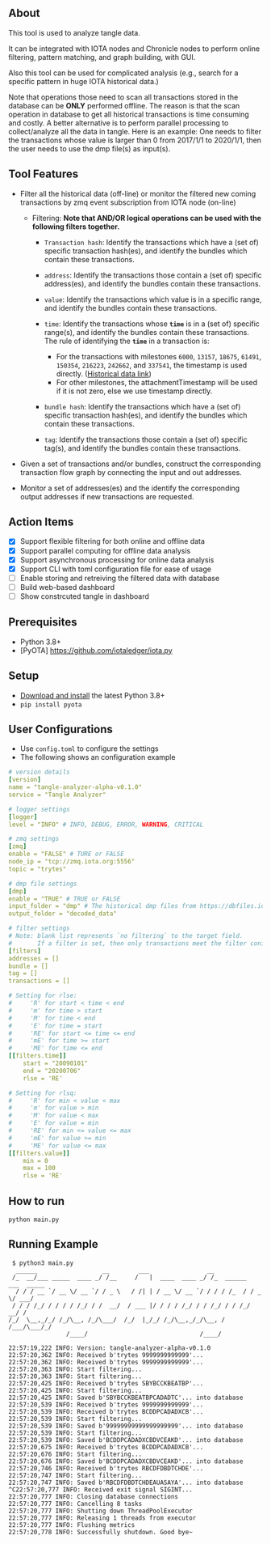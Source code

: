 ## About

This tool is used to analyze tangle data.

It can be integrated with IOTA nodes and Chronicle nodes to perform online filtering, pattern matching, and graph building, with GUI.

Also this tool can be used for complicated analysis (e.g., search for a specific pattern in huge IOTA historical data.)

Note that operations those need to scan all transactions stored in the database can be **ONLY** performed offline. The reason is that the scan operation in database to get all historical transactions is time consuming and costly. A better alternative is to perform parallel processing to collect/analyze all the data in tangle. Here is an example: One needs to filter the transactions whose value is larger than 0 from 2017/1/1 to 2020/1/1, then the user needs to use the dmp file(s) as input(s).

## Tool Features
- Filter all the historical data (off-line) or monitor the filtered new coming transactions by zmq event subscription from IOTA node (on-line)
  - Filtering: **Note that AND/OR logical operations can be used with the following filters together.**

    - `Transaction hash`: Identify the transactions which have a (set of) specific transaction hash(es), and identify the bundles which contain these transactions.

    - `address`: Identify the transactions those contain a (set of) specific address(es), and identify the bundles contain these transactions.

    - `value`: Identify the transactions which value is in a specific range, and identify the bundles contain these transactions.

    - `time`: Identify the transactions whose **`time`** is in a (set of) specific range(s), and identify the bundles contain these transactions. The rule of identifying the **`time`** in a transaction is: 
      - For the transactions with milestones `6000`, `13157`, `18675`, `61491`, `150354`, `216223`, `242662`, and `337541`, the timestamp is used directly. ([Historical data link](https://dbfiles.iota.org/?prefix=mainnet/history/))
      - For other milestones, the attachmentTimestamp will be used if it is not zero, else we use timestamp directly.

    - `bundle hash`: Identify the transactions which have a (set of) specific transaction hash(es), and identify the bundles which contain these transactions.

    - `tag`: Identify the transactions those contain a (set of) specific tag(s), and identify the bundles contain these transactions.

- Given a set of transactions and/or bundles, construct the corresponding transaction flow graph by connecting the input and out addresses.

- Monitor a set of addresses(es) and the identify the corresponding output addresses if new transactions are requested.

## Action Items
- [X] Support flexible filtering for both online and offline data
- [X] Support parallel computing for offline data analysis
- [X] Support asynchronous processing for online data analysis
- [X] Support CLI with toml configuration file for ease of usage
- [ ] Enable storing and retreiving the filtered data with database
- [ ] Build web-based dashboard
- [ ] Show constrcuted tangle in dashboard

## Prerequisites

- Python 3.8+
- [PyOTA] https://github.com/iotaledger/iota.py

## Setup

- [Download and install](https://www.python.org/) the latest Python 3.8+
- `pip install pyota`

## User Configurations

- Use `config.toml` to configure the settings
- The following shows an configuration example
```yaml
# version details
[version]
name = "tangle-analyzer-alpha-v0.1.0"
service = "Tangle Analyzer"

# logger settings
[logger]
level = "INFO" # INFO, DEBUG, ERROR, WARNING, CRITICAL

# zmq settings
[zmq]
enable = "FALSE" # TURE or FALSE
node_ip = "tcp://zmq.iota.org:5556"
topic = "trytes"

# dmp file settings
[dmp]
enable = "TRUE" # TRUE or FALSE
input_folder = "dmp" # The historical dmp files from https://dbfiles.iota.org/?prefix=mainnet/history/
output_folder = "decoded_data"

# filter settings
# Note: blank list represents `no filtering` to the target field.
#       If a filter is set, then only transactions meet the filter conidtion will be reserved
[filters]
addresses = []
bundle = []
tag = []
transactions = []

# Setting for rlse:
#     'R' for start < time < end
#     'm' for time > start
#     'M' for time < end
#     'E' for time = start
#     'RE' for start <= time <= end
#     'mE' for time >= start
#     'ME' for time <= end
[[filters.time]]
    start = "20090101"
    end = "20200706"
    rlse = 'RE'

# Setting for rlsq:
#     'R' for min < value < max
#     'm' for value > min
#     'M' for value < max
#     'E' for value = min
#     'RE' for min <= value <= max
#     'mE' for value >= min
#     'ME' for value <= max
[[filters.value]]
    min = 0
    max = 100
    rlse = 'RE'
```

## How to run

`python main.py`


## Running Example

```
 $ python3 main.py 
  ______                  __        ___                __                     
 /_  __/___ _____  ____ _/ /__     /   |  ____  ____ _/ /_  ______  ___  _____
  / / / __ `/ __ \/ __ `/ / _ \   / /| | / __ \/ __ `/ / / / /_  / / _ \/ ___/
 / / / /_/ / / / / /_/ / /  __/  / ___ |/ / / / /_/ / / /_/ / / /_/  __/ /    
/_/  \__,_/_/ /_/\__, /_/\___/  /_/  |_/_/ /_/\__,_/_/\__, / /___/\___/_/     
                /____/                               /____/                   

22:57:19,222 INFO: Version: tangle-analyzer-alpha-v0.1.0
22:57:20,362 INFO: Received b'trytes 9999999999999'...
22:57:20,362 INFO: Received b'trytes 9999999999999'...
22:57:20,363 INFO: Start filtering...
22:57:20,363 INFO: Start filtering...
22:57:20,425 INFO: Received b'trytes SBYBCCKBEATBP'...
22:57:20,425 INFO: Start filtering...
22:57:20,425 INFO: Saved b'SBYBCCKBEATBPCADADTC'... into database
22:57:20,539 INFO: Received b'trytes 9999999999999'...
22:57:20,539 INFO: Received b'trytes BCDDPCADADXCB'...
22:57:20,539 INFO: Start filtering...
22:57:20,539 INFO: Saved b'99999999999999999999'... into database
22:57:20,539 INFO: Start filtering...
22:57:20,539 INFO: Saved b'BCDDPCADADXCBDVCEAKD'... into database
22:57:20,675 INFO: Received b'trytes BCDDPCADADXCB'...
22:57:20,676 INFO: Start filtering...
22:57:20,676 INFO: Saved b'BCDDPCADADXCBDVCEAKD'... into database
22:57:20,746 INFO: Received b'trytes RBCDFDBDTCHDE'...
22:57:20,747 INFO: Start filtering...
22:57:20,747 INFO: Saved b'RBCDFDBDTCHDEAUASAYA'... into database
^C22:57:20,777 INFO: Received exit signal SIGINT...
22:57:20,777 INFO: Closing database connections
22:57:20,777 INFO: Cancelling 8 tasks
22:57:20,777 INFO: Shutting down ThreadPoolExecutor
22:57:20,777 INFO: Releasing 1 threads from executor
22:57:20,777 INFO: Flushing metrics
22:57:20,778 INFO: Successfully shutdown. Good bye~
```